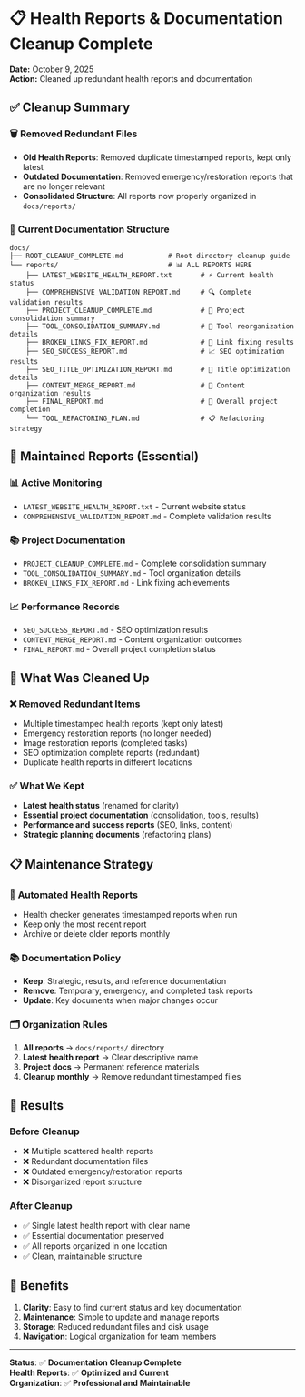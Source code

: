 # 📋 Health Reports & Documentation Cleanup Complete

**Date:** October 9, 2025  
**Action:** Cleaned up redundant health reports and documentation

## ✅ **Cleanup Summary**

### 🗑️ **Removed Redundant Files**
- **Old Health Reports**: Removed duplicate timestamped reports, kept only latest
- **Outdated Documentation**: Removed emergency/restoration reports that are no longer relevant
- **Consolidated Structure**: All reports now properly organized in `docs/reports/`

### 📁 **Current Documentation Structure**

```
docs/
├── ROOT_CLEANUP_COMPLETE.md           # Root directory cleanup guide
└── reports/                           # 📊 ALL REPORTS HERE
    ├── LATEST_WEBSITE_HEALTH_REPORT.txt       # ⚡ Current health status
    ├── COMPREHENSIVE_VALIDATION_REPORT.md     # 🔍 Complete validation results
    ├── PROJECT_CLEANUP_COMPLETE.md            # 🧹 Project consolidation summary
    ├── TOOL_CONSOLIDATION_SUMMARY.md          # 🔧 Tool reorganization details
    ├── BROKEN_LINKS_FIX_REPORT.md             # 🔗 Link fixing results
    ├── SEO_SUCCESS_REPORT.md                  # 📈 SEO optimization results
    ├── SEO_TITLE_OPTIMIZATION_REPORT.md       # 📝 Title optimization details
    ├── CONTENT_MERGE_REPORT.md                # 📄 Content organization results
    ├── FINAL_REPORT.md                        # 🏁 Overall project completion
    └── TOOL_REFACTORING_PLAN.md               # 📋 Refactoring strategy
```

## 🎯 **Maintained Reports (Essential)**

### 📊 **Active Monitoring**
- `LATEST_WEBSITE_HEALTH_REPORT.txt` - Current website status
- `COMPREHENSIVE_VALIDATION_REPORT.md` - Complete validation results

### 📚 **Project Documentation**
- `PROJECT_CLEANUP_COMPLETE.md` - Complete consolidation summary
- `TOOL_CONSOLIDATION_SUMMARY.md` - Tool organization details
- `BROKEN_LINKS_FIX_REPORT.md` - Link fixing achievements

### 📈 **Performance Records**
- `SEO_SUCCESS_REPORT.md` - SEO optimization results
- `CONTENT_MERGE_REPORT.md` - Content organization outcomes
- `FINAL_REPORT.md` - Overall project completion status

## 🧹 **What Was Cleaned Up**

### ❌ **Removed Redundant Items**
- Multiple timestamped health reports (kept only latest)
- Emergency restoration reports (no longer needed)
- Image restoration reports (completed tasks)
- SEO optimization complete reports (redundant)
- Duplicate health reports in different locations

### ✅ **What We Kept**
- **Latest health status** (renamed for clarity)
- **Essential project documentation** (consolidation, tools, results)
- **Performance and success reports** (SEO, links, content)
- **Strategic planning documents** (refactoring plans)

## 📋 **Maintenance Strategy**

### 🔄 **Automated Health Reports**
- Health checker generates timestamped reports when run
- Keep only the most recent report
- Archive or delete older reports monthly

### 📚 **Documentation Policy**
- **Keep**: Strategic, results, and reference documentation
- **Remove**: Temporary, emergency, and completed task reports
- **Update**: Key documents when major changes occur

### 🗂️ **Organization Rules**
1. **All reports** → `docs/reports/` directory
2. **Latest health report** → Clear descriptive name
3. **Project docs** → Permanent reference materials
4. **Cleanup monthly** → Remove redundant timestamped files

## 🎉 **Results**

### **Before Cleanup**
- ❌ Multiple scattered health reports
- ❌ Redundant documentation files
- ❌ Outdated emergency/restoration reports
- ❌ Disorganized report structure

### **After Cleanup**
- ✅ Single latest health report with clear name
- ✅ Essential documentation preserved
- ✅ All reports organized in one location
- ✅ Clean, maintainable structure

## 🚀 **Benefits**

1. **Clarity**: Easy to find current status and key documentation
2. **Maintenance**: Simple to update and manage reports
3. **Storage**: Reduced redundant files and disk usage
4. **Navigation**: Logical organization for team members

---

**Status**: ✅ **Documentation Cleanup Complete**  
**Health Reports**: ✅ **Optimized and Current**  
**Organization**: ✅ **Professional and Maintainable**